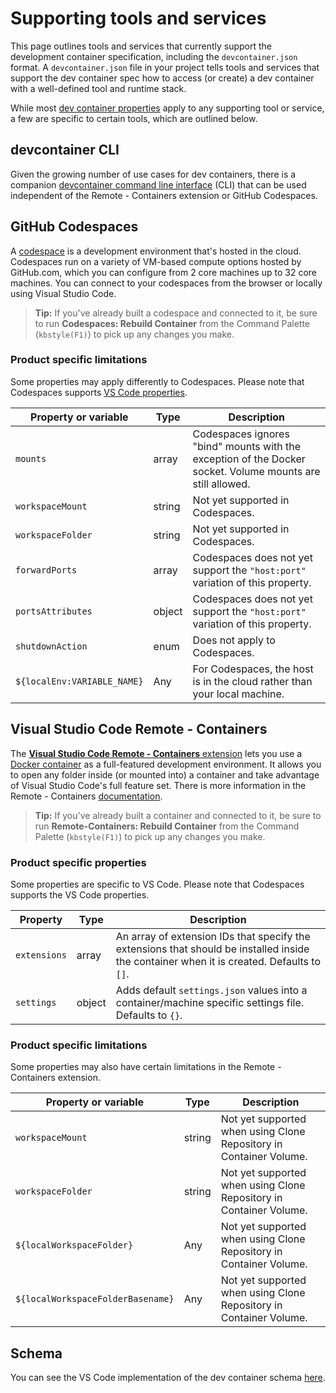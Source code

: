 # Supporting tools and services

This page outlines tools and services that currently support the development container specification, including the `devcontainer.json` format. A `devcontainer.json` file in your project tells tools and services that support the dev container spec how to access (or create) a dev container with a well-defined tool and runtime stack. 

While most [dev container properties](devcontainerjson-reference.md) apply to any supporting tool or service, a few are specific to certain tools, which are outlined below.

## devcontainer CLI

Given the growing number of use cases for dev containers, there is a companion [devcontainer command line interface](https://code.visualstudio.com/docs/remote/devcontainer-cli) (CLI) that can be used independent of the Remote - Containers extension or GitHub Codespaces.

## GitHub Codespaces

A [codespace](https://docs.github.com/en/codespaces/overview) is a development environment that's hosted in the cloud. Codespaces run on a variety of VM-based compute options hosted by GitHub.com, which you can configure from 2 core machines up to 32 core machines. You can connect to your codespaces from the browser or locally using Visual Studio Code.

> **Tip:** If you've already built a codespace and connected to it, be sure to run **Codespaces: Rebuild Container** from the Command Palette (`kbstyle(F1)`) to pick up any changes you make.

### Product specific limitations

Some properties may apply differently to Codespaces. Please note that Codespaces supports [VS Code properties](#visual-studio-code-remote---containers).

| Property or variable | Type | Description |
|----------|---------|----------------------|
| `mounts` | array | Codespaces ignores "bind" mounts with the exception of the Docker socket. Volume mounts are still allowed.|
| `workspaceMount` | string | Not yet supported in Codespaces. |
| `workspaceFolder` | string | Not yet supported in Codespaces. |
| `forwardPorts` | array | Codespaces does not yet support the `"host:port"` variation of this property. |
| `portsAttributes` | object | Codespaces does not yet support the `"host:port"` variation of this property.|
| `shutdownAction` | enum | Does not apply to Codespaces. |
| `${localEnv:VARIABLE_NAME}` | Any | For Codespaces, the host is in the cloud rather than your local machine.|

## Visual Studio Code Remote - Containers

The [**Visual Studio Code Remote - Containers** extension](https://marketplace.visualstudio.com/items?itemName=ms-vscode-remote.remote-containers) lets you use a [Docker container](https://docker.com) as a full-featured development environment. It allows you to open any folder inside (or mounted into) a container and take advantage of Visual Studio Code's full feature set. There is more information in the Remote - Containers [documentation](https://code.visualstudio.com/docs/remote/containers).

> **Tip:** If you've already built a container and connected to it, be sure to run **Remote-Containers: Rebuild Container** from the Command Palette (`kbstyle(F1)`) to pick up any changes you make.

### Product specific properties

Some properties are specific to VS Code. Please note that Codespaces supports the VS Code properties.

| Property | Type | Description |
|----------|------|-------------|
| `extensions` | array | An array of extension IDs that specify the extensions that should be installed inside the container when it is created. Defaults to `[]`. |
| `settings` | object | Adds default `settings.json` values into a container/machine specific settings file. Defaults to `{}`. |

### Product specific limitations

Some properties may also have certain limitations in the Remote - Containers extension.

| Property or variable | Type | Description |
|----------|------|-------------|
| `workspaceMount` | string | Not yet supported when using Clone Repository in Container Volume. |
| `workspaceFolder` | string | Not yet supported when using Clone Repository in Container Volume. |
| `${localWorkspaceFolder}`  | Any | Not yet supported when using Clone Repository in Container Volume. |
| `${localWorkspaceFolderBasename}` | Any | Not yet supported when using Clone Repository in Container Volume. |

## Schema

You can see the VS Code implementation of the dev container schema [here](https://github.com/microsoft/vscode/blob/main/extensions/configuration-editing/schemas/devContainer.schema.src.json).